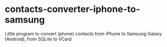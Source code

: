 # contacts-converter-iphone-to-samsung
Little program to convert (phone) contacts from iPhone to Samsung Galaxy (Android), from SQLite to VCard
